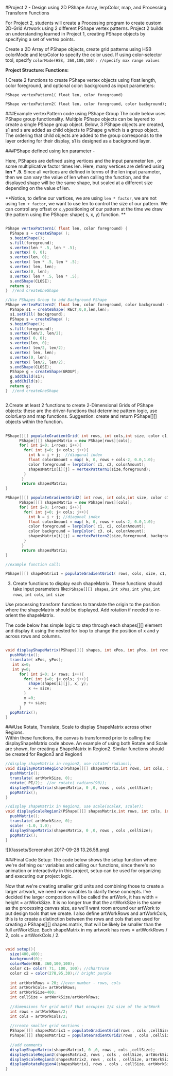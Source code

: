 #Project 2 - Design using 2D PShape Array, lerpColor, map, and Processing Transform Functions

For Project 2, students will create a Processing program to create custom 2D-Grid Artwork using 2 different PShape vertex patterns.  Project 2 builds on understanding learned in Project 1, creating PShape objects by specifying a set of vertex points.

Create a 2D Array of PShape objects,  create grid patterns using HSB colorMode and lerpColor to specify the color used.  If using color-selector tool, specify `colorMode(HSB, 360,100,100); //specify max range values` 

**Project Structure: Functions:**

1.Create 2 functions to create PShape vertex objects using float length, color foreground, and optional color: background as input parameters:

    PShape vertexPattern1( float len, color foreground)
    
    PShape vertexPattern2( float len, color foreground, color background);
   
    
###Example vertexPattern code using PShape Group 
The code below uses PShape group functionality.  Multiple PShape objects can be layered to create a single PShape group object.  Below, 3 PShape objects are created, s1 and s are added as child objects to PShape g which is a group object.  The ordering that child objects are added to the group corresponds to the layer ordering for their display, s1 is designed as a background layer.

###PShape defined using len parameter - 

Here, PShapes are defined using vertices and the input parameter len , or some multiplicative factor times len.  Here, many vertices are defined using **len * .5**.  Since all vertices are defined in terms of the len input parameter, then we can vary the value of len when calling the function, and the displayed shape will be the same shape, but scaled at a different size depending on the value of len.

**Notice, to define our vertices, we are using `len * factor`, we are not using `len + factor`,  we want to use len to control the size of our pattern. We can control any offset or `x,y`positioning of our pattern at the time we draw the pattern using the PShape: shape( s, x, y) function. **  
 
```java

PShape vertexPattern1( float len, color foreground) {
  PShape s = createShape( );
  s.beginShape();
  s.fill(foreground);
  s.vertex(len * .5, len * .5);
  s.vertex( 0, 0);
  s.vertex(len, 0);
  s.vertex( len * .5, len * .5);
  s.vertex( len, len);
  s.vertex(0, len);
  s.vertex( len * .5, len * .5);
  s.endShape(CLOSE);
  return s;
}  //end createOneShape

//Use PShapes Group to add Background PShape
PShape vertexPattern2( float len, color foreground, color background) {
  PShape s1 = createShape( RECT,0,0,len,len);
  s1.setFill( background);
  PShape s = createShape( );
  s.beginShape();
  s.fill(foreground);
  s.vertex(len/2, len/2);
  s.vertex( 0, 0);
  s.vertex(len, 0);
  s.vertex( len/2, len/2);
  s.vertex( len, len);
  s.vertex(0, len);
  s.vertex( len/2, len/2);
  s.endShape(CLOSE);
  PShape g = createShape(GROUP);
  g.addChild(s1);
  g.addChild(s);
  return g;
}  //end createOneShape



```
    
2.Create at least 2 functions to create 2-Dimensional Grids of PShape objects: these are the driver-functions that determine pattern logic, use colorLerp and map functions.  Suggestion: create and return PShape[][] objects within the function.


```java
   
PShape[][] populateGradientGrid( int rows, int cols,int size, color c1, color c2 ){
      PShape[][] shapesMatrix = new PShape[rows][cols];
      for( int i=0; i<rows; i++){
        for( int j=0; j< cols; j++){
          int k = i + j;  //diagonal index
          float colorAmount = map( k, 0, rows + cols-2, 0.0,1.0);
          color foreground = lerpColor( c1, c2, colorAmount);
          shapesMatrix[i][j] = vertexPattern1(size,foreground); 
        }
       }
       return shapesMatrix;
}

PShape[][] populateGradientGrid2( int rows, int cols,int size, color c1, color c2, color c3, color c4 ){
      PShape[][] shapesMatrix = new PShape[rows][cols];
      for( int i=0; i<rows; i++){
        for( int j=0; j< cols; j++){
          int k = i + j; //diagonal index
          float colorAmount = map( k, 0, rows + cols-2, 0.0,1.0);
          color foreground = lerpColor( c1, c2, colorAmount);
          color background = lerpColor( c3, c4, colorAmount);
          shapesMatrix[i][j] = vertexPattern2(size,foreground, background ); 
        }
       }
       return shapesMatrix;
}

//example function call:

PShape[][] shapeMatrix1 = populateGradientGrid1( rows, cols, size, c1, c2);

```


3. Create functions to display each shapeMatrix.  These functions should take input parameters like:`PShape[][] shapes`, `int xPos`, `int yPos`, `int rows`, `int cols`, `int size`

Use processing transform functions to translate the origin to the position where the shapeMatrix should be displayed.  Add rotation if needed to re-orient the shapeMatrix.  

The code below has simple logic to step through each shapes[][] element and display it using the nested for loop to change the position of x and y across rows and columns.

```java

void displayShapeMatrix(PShape[][] shapes, int xPos, int yPos, int rows, int cols, int size){
  pushMatrix();
  translate( xPos, yPos);
   int x=0;
   int y=0;
      for( int i=0; i< rows; i++){
        for( int j=0; j< cols; j++){
          shape(shapes[i][j], x, y);
          x += size;
        }  
        x =0;
        y += size;
      }
  popMatrix();
}

```

###Use Rotate, Translate, Scale to display ShapeMatrix across other Regions.  
Within these functions, the canvas is transformed prior to calling the displayShapeMatrix code above. An example of using both Rotate and Scale are shown, for creating a ShapeMatrix in Region2.  Similar functions should be created for Region3 and Region4


```java
//display shapeMatrix in region2, use rotate( radians);
void displayRotateRegion2(PShape[][] shapesMatrix,int rows, int cols, int cellSize, int artWorkSize){
  pushMatrix();
  translate( artWorkSize, 0);
  rotate( PI/2);  //or rotate( radians(90));
  displayShapeMatrix(shapesMatrix, 0 ,0, rows , cols ,cellSize);
  popMatrix();
}

//display shapeMatrix in Region2, use scale(scaleX, scaleY);
void displayScaleRegion2(PShape[][] shapesMatrix,int rows, int cols, int cellSize, int artWorkSize){
  pushMatrix();
  translate( artWorkSize, 0);
  scale( -1.0, 1.0);
  displayShapeMatrix(shapesMatrix, 0 ,0, rows , cols ,cellSize);
  popMatrix();
}

```

![](/assets/Screenshot 2017-09-28 13.26.58.png)

###Final Code Setup:
The code below shows the setup function where we're defining our variables and calling our functions, since there's no animation or interactivity in this project, setup can be used for organizing and executing our project logic.  

Now that we're creating smaller grid units and combining those to create a larger artwork, we need new variables to clarify these concepts.  I've decided the larger composition will be called the artWork, it has width = height = artWorkSize.  It is no longer true that the artWorkSize is the same as the processing canvas size, as we'll want room around our artWork to put design tools that we create.  I also define artWorkRows and artWorkCols, this is to create a distinction between the rows and cols that are used for creating a PShape[][] shapes matrix, that will be likely be smaller than the full artWorkSize.  Each shapeMatrix in my  artwork has rows = artWorkRows / 2, cols = artWorkCols / 2.

```java

void setup(){
  size(400,400);
  background(0);
  colorMode(HSB, 360,100,100);
  color c1= color( 71, 100, 100); //chartruse
  color c2 = color(278,95,30);// bright purple
  
  int artWorkRows = 20; //even number - rows, cols
  int artWorkCols= artWorkRows;
  int artWorkSize=400;
  int cellSize = artWorkSize/artWorkRows;
  
  //dimensions for grid motif that occupies 1/4 size of the artWork 
  int rows = artWorkRows/2;
  int cols = artWorkCols/2;
  
  //create smaller grid sections - 
  PShape[][] shapesMatrix1 = populateGradientGrid(rows , cols ,cellSize, c1, c2  );
  PShape[][] shapesMatrix2 = populateGradientGrid2(rows , cols ,cellSize, c1, c2   );
  
  //add comments
  displayShapeMatrix(shapesMatrix1, 0 ,0, rows , cols ,cellSize);
  displayScaleRegion2(shapesMatrix2, rows , cols , cellSize, artWorkSize);
  displayScaleRegion3(shapesMatrix2, rows , cols , cellSize, artWorkSize);
  displayRotateRegion4(shapesMatrix1, rows , cols , cellSize, artWorkSize);
} 

```





